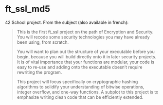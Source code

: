 # ft_ssl_md5
42 School project. From the subject (also available in french):

> This is the first ft_ssl project on the path of Encryption and Security.  You will recode some security technologies you may have already been using, from scratch.
>
> You will want to plan out the structure of your executable before you begin, because you will build directly onto it in later security projects. It is of vital importance that your functions are modular, your code is easy to re-use and adding onto the executable doesn’t require rewriting the program.
>
> This project will focus specifically on cryptographic hashing algorithms to solidify your understanding of bitwise operations, integer overflow, and one-way functions. A subplot to this project is to emphasize writing clean code that can be efficiently extended.